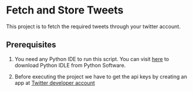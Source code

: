 # Fetch and Store Tweets
This project is to fetch the required tweets through your twitter account. 

## Prerequisites

1. You need any Python IDE to run this script. You can visit [here](https://www.python.org/downloads/) to download Python IDLE from Python Software.

1. Before executing the project we have to get the api keys by creating an app at [Twitter developer account](https://developer.twitter.com/apps)
